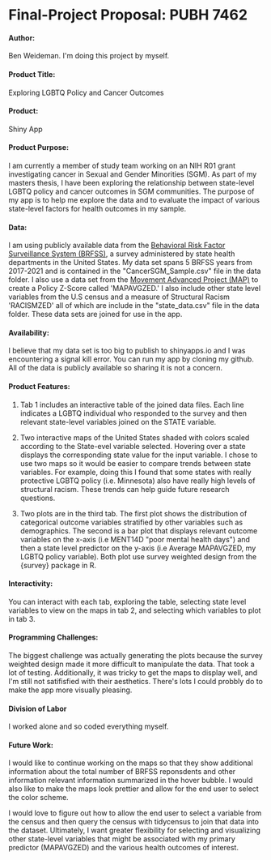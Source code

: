 # Final-Project Proposal: PUBH 7462

#### Author:

Ben Weideman. I'm doing this project by myself.

#### Product Title:

Exploring LGBTQ Policy and Cancer Outcomes

#### Product:

Shiny App

#### Product Purpose:

I am currently a member of study team working on an NIH R01 grant investigating cancer in Sexual and Gender Minorities (SGM). As part of my masters thesis, I have been exploring the relationship between state-level LGBTQ policy and cancer outcomes in SGM communities. The purpose of my app is to help me explore the data and to evaluate the impact of various state-level factors for health outcomes in my sample. 

#### Data:

I am using publicly available data from the [Behavioral Risk Factor Surveillance System (BRFSS)](https://www.google.com/search?q=brfss+data&oq=brfss&aqs=edge.4.69i59l4j0i512l4j69i60.5098j0j4&sourceid=chrome&ie=UTF-8), a survey administered by state health departments in the United States. My data set spans 5 BRFSS years from 2017-2021 and is contained in the "CancerSGM_Sample.csv" file in the data folder. I also use a data set from the [Movement Advanced Project (MAP)](https://www.lgbtmap.org/) to create a Policy Z-Score called 'MAPAVGZED.' I also include other state level variables from the U.S census and a measure of Structural Racism 'RACISMZED' all of which are include in the "state_data.csv" file in the data folder. These data sets are joined for use in the app.


#### Availability:

I believe that my data set is too big to publish to shinyapps.io and I was encountering a signal kill error. You can run my app by cloning my github. All of the data is publicly available so sharing it is not a concern.


#### Product Features:

1.  Tab 1 includes an interactive table of the joined data files. Each line indicates a LGBTQ individual who responded to the survey and then relevant state-level variables joined on the STATE variable.

2. Two interactive maps of the United States shaded with colors scaled according to the State-evel variable selected. Hovering over a state displays the corresponding state value for the input variable. I chose to use two maps so it would be easier to compare trends between state variables. For example, doing this I found that some states with really protective LGBTQ policy (i.e. Minnesota) also have really high levels of structural racism. These trends can help guide future research questions.


3.  Two plots are in the third tab. The first plot shows the distribution of categorical outcome variables stratified by other variables such as demographics. The second is a bar plot that displays relevant outcome variables on the x-axis (i.e MENT14D "poor mental health days") and then a state level predictor on the y-axis (i.e Average MAPAVGZED, my LGBTQ policy variable). Both plot use survey weighted design from the {survey} package in R.

#### Interactivity:

You can interact with each tab, exploring the table, selecting state level variables to view on the maps in tab 2, and selecting which variables to plot in tab 3.

#### Programming Challenges:

The biggest challenge was actually generating the plots because the survey weighted design made it more difficult to manipulate the data. That took a lot of testing. Additionally, it was tricky to get the maps to display well, and I'm still not satifisfied with their aesthetics. There's lots I could probbly do to make the app more visually pleasing.

#### Division of Labor

I worked alone and so coded everything myself.

#### Future Work:

I would like to continue working on the maps so that they show additional information about the total number of BRFSS reponsdents and other information relevant information summarized in the hover bubble. I would also like to make the maps look prettier and allow for the end user to select the color scheme.

I would love to figure out how to allow the end user to select a variable from the census and then query the census with tidycensus to join that data into the dataset. Ultimately, I want greater flexibility for selecting and visualizing other state-level variables that might be associated with my primary predictor (MAPAVGZED) and the various health outcomes of interest.
